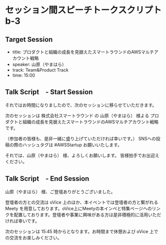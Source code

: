 # セッション間スピーチトークスクリプト b-3

## Target Session
- title: プロダクトと組織の成長を見据えたスマートラウンドのAWSマルチアカウント戦略
- speaker: 山原（やまはら）
- track: Team&Product Track
- time: 15:00

## Talk Script　- Start Session

それではお時間になりましたので、次のセッションに移らせていただきます。

次のセッションは 株式会社スマートラウンド の 山原（やまはら） 様よる プロダクトと組織の成長を見据えたスマートラウンドのAWSマルチアカウント戦略　です。

（参加者の皆様も、是非一緒に盛り上げていただければ幸いです。）
SNSへの投稿の際のハッシュタグは #AWSStartup お願いいたします。

それでは、山原（やまはら） 様、よろしくお願いします。
皆様拍手でお出迎えください。

## Talk Script　- End Session

山原（やまはら） 様、ご登壇ありがとうございました。

登壇者の方との交流は oVice 上のほか、本イベントでは登壇者の方と繋がれる Meety を用意しております。oVice上にMeetyの本インベと特集ページへのリンクを配置しております。登壇者や事業に興味がある方は是非積極的に活用いただければ幸いです。

次のセッションは 15:45 時からとなります。お時間まで休憩および oVice 上での交流をお楽しみください。

